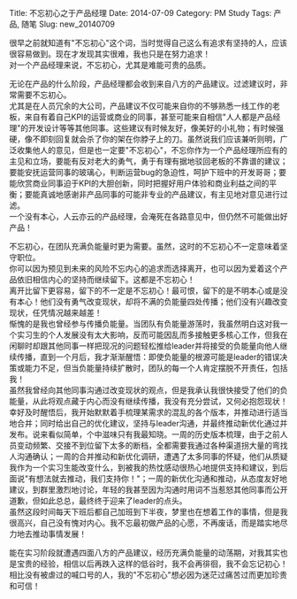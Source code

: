 Title: 不忘初心之于产品经理
Date: 2014-07-09
Category: PM Study
Tags: 产品, 随笔
Slug: new_20140709

很早之前就知道有"不忘初心"这个词，当时觉得自己这么有追求有坚持的人，应该很容易做到。现在才发现其实很难，我也只是在努力追求！  
对一个产品经理来说，不忘初心，尤其是难能可贵的品质。  

无论在产品的什么阶段，产品经理都会收到来自八方的产品建议。过滤建议时，非常需要不忘初心。  
尤其是在人员冗余的大公司，产品建议不仅可能来自你的不够熟悉一线工作的老板，来自有着自己KPI的运营或商业的同事，甚至可能来自相信"人人都是产品经理"的开发设计等等其他同事。这些建议有时候友好，像美好的小礼物；有时候强硬，像不即刻回复就会杀了你的架在你脖子上的刀。虽然说我们应该兼听则明，广泛收集他人的意见，但是也一定要"不忘初心"，不忘你作为一个产品经理所应有的主见和立场，要能有反对老大的勇气，勇于有理有据地驳回老板的不靠谱的建议；要能安抚运营同事的玻璃心，判断运营bug的急迫性，呵护下班中的开发哥哥；要能欣赏商业同事迫于KPI的大胆创新，同时把握好用户体验和商业利益之间的平衡；要能真诚地感谢非产品同事的可能非专业的产品建议，有主见地对意见进行过滤。  
一个没有本心，人云亦云的产品经理，会淹死在各路意见中，但仍然不可能做出好产品！

不忘初心，在团队充满负能量时更为需要。虽然，这时的不忘初心不一定意味着坚守职位。  
你可以因为预见到未来的风险不忘内心的追求而选择离开，也可以因为爱着这个产品依旧相信内心的坚持而继续留下。这都是不忘初心！  
离开比留下更容易，留下的不一定是不忘初心！最可恨，留下的是不明本心或是没有本心！他们没有勇气改变现状，却将不满的负能量四处传播；他们没有兴趣改变现状，任凭情况越来越差！  
惭愧的是我也曾经参与传播负能量。当团队有负能量游荡时，我虽然明白这对我一个实习生的个人发展没有太大影响，反而可能因乱而多接触更多核心工作，但我在闲聊时却跟其他同事一样把现况的问题轻松推给leader并将接受的负能量向他人继续传播，直到一个月后，我才渐渐醒悟：即使负能量的根源可能是leader的错误决策或能力不足，但当负能量持续扩散时，团队的每一个人肯定摆脱不开责任，包括我！  
虽然我曾经向其他同事沟通过改变现状的观点，但是我承认我很快接受了他们的负能量，从此将观点藏于内心而没有继续传播，我没有充分尝试，又何必抱怨现状！  
幸好及时醒悟后，我开始默默着手梳理某需求的混乱的各个版本，并推动进行适当地合并；同时给出自己的优化建议，坚持与leader沟通，并最终推动新优化通过并发布。说来看似简单，个中滋味只有我最知晓。一周的历史版本梳理，由于之前人员变动频繁、交接不到位留下太多的断档，全都需要我通过各种渠道拐大量的弯找人沟通确认；一周的合并推动和新优化调研，遭遇了太多同事的怀疑，他们从质疑我作为一个实习生能改变什么，到被我的热忱感动很热心地提供支持和建议，到后面说"有想法就去推动，我们支持你！"；一周的新优化沟通和推动，从态度友好地建议，到群里激烈地讨论，年轻的我甚至因为沟通时用词不当惹怒其他同事而公开道歉，但如此总总，最终终于迎来了leader的点头。  
虽然这段时间每天下班后都自己加班到下半夜，梦里也在想着工作的事情，但是我很高兴，自己没有愧对内心。我不忘最初做产品的心愿，不再废话，而是踏实地尽力地去推动事情发展！  

能在实习阶段就遭遇四面八方的产品建议，经历充满负能量的动荡期，对我其实也是宝贵的经验，相信以后再跌入这样的低谷时，我不会再徘徊，我不会忘记初心！
相比没有被虐过的喊口号的人，我的"不忘初心"想必因为迷茫过痛苦过而更加珍贵和可信！  
